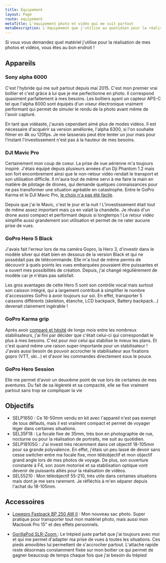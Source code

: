 ```yaml
---
title: Équipement
layout: Page
route: equipement
metaTitle: L'équipement photo et vidéo qui me suit partout
metaDescription: L'équipement que j'utilise au quotidien pour la réalisation de photos et vidéos &#58; Sony Alpha 6000, Dji Mavic Pro, GoPro Hero 5 Black, GoPro Karma Grip, GorillaPod, Lowepro Fastpack BP 250 AW II
---
```

Si vous vous demandez quel matériel j'utilise pour la réalisation de mes photos et vidéos, vous êtes au bon endroit !

## Appareils

### Sony alpha 6000

C'est l'hybride qui me suit partout depuis mai 2015. C'est mon premier vrai boîtier et c'est grâce à lui que je me perfectionne en photo. Il correspond quasiment parfaitement à mes besoins. Les boîtiers ayant un capteur APS-C tel que l'alpha 6000 sont équipés d'un viseur électronique vraiment performant qui permet de simuler le rendu de la photo avant même de l'avoir capturé.

En tant que vidéaste, j'aurais cependant aimé plus de modes vidéos. Il est nécessaire d'acquérir sa version améliorée, l'alpha 6300, si l'on souhaite filmer en 4k ou 120fps. Je me laisserais peut être tenter un jour mais pour l'instant l'investissement n'est pas à la hauteur de mes besoins.

### DJI Mavic Pro

Certainement mon coup de coeur. La prise de vue aérienne m'a toujours inspiré. J'étais équipé depuis plusieurs années d'un Dji Phantom 1.2 mais son fort encombrement ainsi que le non-retour vidéo rendait le transport et son utilisation difficile. Il m'aura tout de même servi à me faire la main en matière de pilotage de drones, qui demande quelques connaissances pour ne pas transformer une situation agréable en catastrophe. Entre le GoPro Karma et le DJI Mavic Pro, [le choix n'a pas été facile](/gopro-karma-vs-dji-mavic).

Depuis que j'ai le Mavic, c'est le jour et la nuit ! L'investissement était tout de même assez important mais ça en valait la chandelle. Je rêvais d'un drone aussi compact et performant depuis si longtemps ! Le retour vidéo simplifie aussi grandement son utilisation et permet de ne rater aucune prise de vues.

### GoPro Hero 5 Black

J'avais fait l'erreur lors de ma caméra Gopro, la Hero 3, d'investir dans le modèle silver qui était bien en dessous de la version Black et qui ne possédait pas de télécommande. Elle m'a tout de même permis de découvrir à quels points les vues embarquées pouvaient être puissantes et a ouvert mes possibilités de création. Depuis, j'ai changé régulièrement de modèle car je n'étais pas satisfait.

Les gros avantages de cette Hero 5 sont son contrôle vocal mais surtout son caisson intégré, qui a largement contribué à simplifier le nombre d'accessoires GoPro à avoir toujours sur soi. En effet, transporter 5 caissons différents (skeleton, étanche, LCD backpack, Battery backpack...) devenait clairement ingérable !

### GoPro Karma grip

Après avoir [comparé et hésité](/feiyu-g5-vs-gopro-karma-grip) de longs mois entre les nombreux stabilisateurs, j'ai fini par décider que c'était celui-ci qui correspondait le plus à mes besoins. C'est pour moi celui qui stabilise le mieux les plans. Et c'est quand même une raison super-importante pour un stabilisateur ! J'avais aussi besoin de pouvoir accrocher le stabilisateur aux fixations gopro (VTT, ski...) et d'avoir les commandes directement sous le pouce.

### GoPro Hero Session

Elle me permet d'avoir un deuxième point de vue lors de certaines de mes aventures. Du fait de sa légèreté et sa compacité, elle se fixe vraiment partout sans trop se compliquer la vie

## Objectifs

* SELP1650 : Ce 16-50mm vendu en kit avec l'appareil n'est pas exempt de tous défauts, mais il est vraiment compact et permet de voyager léger dans certaines situations.
* SEL35F18 : La focale fixe de 35mm, très bon en photographie de rue, nocturne ou pour la réalisation de portraits, me suit au quotidien.
* SELP18105G : J'ai investi très récemment dans cet objectif 18-105mm pour sa grande polyvalence. En effet, j'étais un peu lassé de devoir sans cesse switcher entre ma focale fixe, mon téléobjectif et mon objectif grand angle lors de mes photos de voyage. De plus, son ouverture constante à F4, son zoom motorisé et sa stabilisation optique vont devenir de puissants alliés pour la réalisation de vidéos.
* SEL55210 : Mon téléobjectif 55-210, très utile dans certaines situations mais dont je me sers rarement. Je réfléchis à m'en séparer depuis l'achat du 18-105mm.

## Accessoires

* [Lowepro Fastpack BP 250 AW II](https://www.amazon.fr/Lowepro-Fastpack-Housse-Appareil-Photo/dp/B00U3TQR6O) : Mon nouveau sac photo. Super pratique pour transporter tout mon matériel photo, mais aussi mon Macbook Pro 15" et des effets personnels.

* [GorillaPod SLR-Zoom ](https://www.amazon.fr/Joby-GorillaPod-SLR-Zoom-tr%C3%A9pied-Ballhead/dp/B002FGTWOC): Le trépied juste parfait que j'ai toujours avec moi et qui me permet d'adapter ma prise de vues à toutes les situations. Ces pieds amovibles lui permettent de s'accrocher partout. L'attache rapide reste désormais constamment fixée sur mon boitier ce qui permet de gagner beaucoup de temps chaque fois que j'ai besoin du trépied
